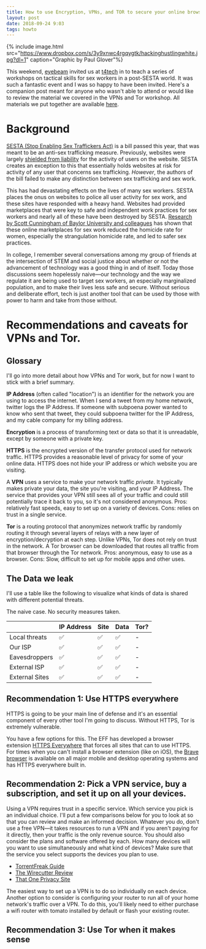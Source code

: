 ```yaml
---
title: How to use Encryption, VPNs, and TOR to secure your online browsing
layout: post
date: 2018-09-24 9:03
tags: howto
---
```


{% include image.html src="https://www.dropbox.com/s/3y9xnwc4rgqygtk/hackinghustlingwhite.jpg?dl=1" caption="Graphic by Paul Glover"%}

This weekend, [eyebeam](https://www.eyebeam.org/) invited us at [t4tech](t4tech-nyc.github.io) in to teach a series of workshops on tactical skills for sex workers in a post-SESTA world. It was such a fantastic event and I was so happy to have been invited. Here's a companion post meant for anyone who wasn't able to attend or would like to review the material we covered in the VPNs and Tor workshop. All materials we put together are available [here](soph.info/hh).


# Background

[SESTA (Stop Enabling Sex Traffickers Act)](https://en.wikipedia.org/wiki/Stop_Enabling_Sex_Traffickers_Act) is a bill passed this year, that was meant to be an anti-sex trafficking measure. Previously, websites were largely [shielded from liability](https://en.wikipedia.org/wiki/Section_230_of_the_Communications_Decency_Act) for the activity of users on the website. SESTA creates an exception to this that essentially holds websites at risk for activity of any user that concerns sex trafficking. *However*, the authors of the bill failed to make any distinction between sex trafficking and sex work.

This has had devastating effects on the lives of many sex workers. SESTA places the onus on websites to police all user activity for sex work, and these sites have responded with a heavy hand. Websites had provided marketplaces that were key to safe and independent work practices for sex workers and nearly all of these have been destroyed by SESTA. [Research by Scott Cunningham of Baylor University and colleagues](https://cear.gsu.edu/files/gravity_forms/45-9a8e751f713c799256f347c4aad2a49d/2017/04/Online-Erotic-Services-Advertising-and-Murder.pdf) has shown that these online marketplaces for sex work reduced the homicide rate for women, especially the strangulation homicide rate, and led to safer sex practices.

In college, I remember several conversations among my group of friends at the intersection of STEM and social justice about whether or not the advancement of technology was a good thing in and of itself. Today those discussions seem hopelessly naive—our technology and the way we regulate it are being used to target sex workers, an especially marginalized population, and to make their lives less safe and secure. Without serious and deliberate effort, tech is just another tool that can be used by those with power to harm and take from those without.

# Recommendations and caveats for VPNs and Tor.

## Glossary

I'll go into more detail about how VPNs and Tor work, but for now I want to stick with a brief summary.

**IP Address** (often called "location") is an identifier for the network you are using to access the internet. When I send a tweet from my home network, twitter logs the IP Address. If someone with subpoena power wanted to know who sent that tweet, they could subpoena twitter for the IP Address, and my cable company for my billing address.

**Encryption** is a process of transforming text or data so that it is unreadable, except by someone with a private key.

**HTTPS** is the encrypted version of the transfer protocol used for network traffic. HTTPS provides a reasonable level of privacy for some of your online data. HTTPS does not hide your IP address or which website you are visiting.

A **VPN** uses a service to make your network traffic *private*. It typically makes private your data, the site you're visiting, and your IP Address. The service that provides your VPN still sees all of your traffic and could still potentially trace it back to you, so it's not considered anonymous. Pros: relatively fast speeds, easy to set up on a variety of devices. Cons: relies on trust in a single service.

**Tor** is a routing protocol that anonymizes network traffic by randomly routing it through several layers of relays with a new layer of encryption/decryption at each step. Unlike VPNs, Tor does not rely on trust in the network. A Tor browser can be downloaded that routes all traffic from that browser through the Tor network. Pros: anonymous, easy to use as a browser. Cons: Slow, difficult to set up for mobile apps and other uses.

## The Data we leak

I'll use a table like the following to visualize what kinds of data is shared with different potential threats.

The naive case. No security measures taken.

|                | IP Address | Site | Data | Tor? |
|:---------------|:-----------|:-----|:-----|:-----|
| Local threats  | ✅          | ✅    | ✅    | -    |
| Our ISP        | ✅          | ✅    | ✅    | -    |
| Eavesdroppers  | ✅          | ✅    | ✅    | -    |
| External ISP   | ✅          | ✅    | ✅    | -    |
| External Sites | ✅          | ✅    | ✅    | -    |

## Recommendation 1: Use HTTPS everywhere

HTTPS is going to be your main line of defense and it's an essential component of every other tool I'm going to discuss. Without HTTPS, Tor is extremely vulnerable.

You have a few options for this. The EFF has developed a browser extension [HTTPS Everywhere](https://www.eff.org/https-everywhere) that forces all sites that can to use HTTPS. For times when you can't install a browser extension (like on iOS), the [Brave browser](https://brave.com/) is available on all major mobile and desktop operating systems and has HTTPS everywhere built in.

## Recommendation 2: Pick a VPN service, buy a subscription, and set it up on all your devices.

Using a VPN requires trust in a specific service. Which service you pick is an individual choice. I'll put a few comparisons below for you to look at so that you can review and make an informed decision. Whatever you do, don't use a free VPN—it takes resources to run a VPN and if you aren't paying for it directly, then your traffic is the only revenue source. You should also consider the plans and software offered by each. How many devices will you want to use simultaneously and what kind of devices? Make sure that the service you select supports the devices you plan to use.

- [TorrentFreak Guide](https://torrentfreak.com/vpn-services-keep-anonymous-2018/)
- [The Wirecutter Review](https://thewirecutter.com/reviews/best-vpn-service/)
- [That One Privacy Site](https://thatoneprivacysite.net/)

The easiest way to set up a VPN is to do so individually on each device. Another option to consider is configuring your router to run all of your home network's traffic over a VPN. To do this, you'll likely need to either purchase a wifi router with tomato installed by default or flash your existing router.

## Recommendation 3: Use Tor when it makes sense
